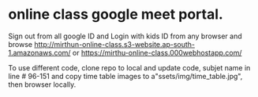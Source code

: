 #  online class google meet portal.
Sign out from all google ID and Login with kids ID from any browser and browse http://mirthun-online-class.s3-website.ap-south-1.amazonaws.com/ or https://mirthu-online-class.000webhostapp.com/ 

To use different code, clone repo to local and update code, subjet name in line # 96-151 and copy time table images to a"ssets/img/time_table.jpg", then browser locally.